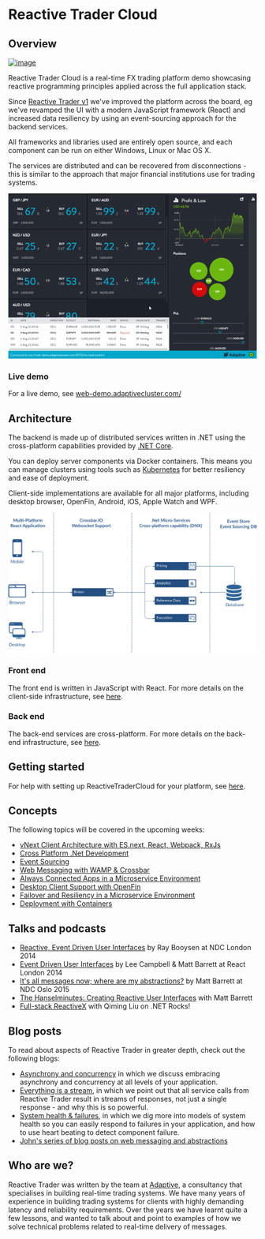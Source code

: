 # Reactive Trader Cloud

## Overview

[![image](https://raw.githubusercontent.com/AdaptiveConsulting/ReactiveTrader/master/images/adaptive-logo.png)](http://weareadaptive.com/)

Reactive Trader Cloud is a real-time FX trading platform demo showcasing reactive programming principles applied across the full application stack.

Since [Reactive Trader v1](https://github.com/AdaptiveConsulting/ReactiveTrader) we've improved the platform across the board, eg we've revamped the UI with a modern JavaScript framework (React) and increased data resiliency by using an event-sourcing approach for the backend services.

All frameworks and libraries used are entirely open source, and each component can be run on either Windows, Linux or Mac OS X.

The services are distributed and can be recovered from disconnections - this is similar to the approach that major financial institutions use for trading systems.

![image](https://raw.githubusercontent.com/AdaptiveConsulting/ReactiveTraderCloud/master/docs/reactive-trader-screencapture.gif)

### Live demo
For a live demo, see [web-demo.adaptivecluster.com/](https://web-demo.adaptivecluster.com/)

## Architecture

The backend is made up of distributed services written in .NET using the cross-platform capabilities provided by [.NET Core](https://dotnet.github.io).

You can deploy server components via Docker containers. This means you can manage clusters using tools such as [Kubernetes](http://kubernetes.io/) for better resiliency and ease of deployment.

Client-side implementations are available for all major platforms, including desktop browser, OpenFin, Android, iOS, Apple Watch and WPF.

![Architecture Overview](https://raw.githubusercontent.com/AdaptiveConsulting/ReactiveTraderCloud/master/docs/ArchitectureOverview.png)

### Front end

The front end is written in JavaScript with React. For more details on the client-side infrastructure, see [here](https://github.com/AdaptiveConsulting/ReactiveTraderCloud/blob/master/docs/client.md).

### Back end

The back-end services are cross-platform. For more details on the back-end infrastructure, see [here](https://github.com/AdaptiveConsulting/ReactiveTraderCloud/blob/master/docs/server.md).

## Getting started
For help with setting up ReactiveTraderCloud for your platform, see [here](https://github.com/AdaptiveConsulting/ReactiveTraderCloud/blob/master/docs/setup/getting-started.md).

## Concepts

The following topics will be covered in the upcoming weeks:

+ [vNext Client Architecture with ES.next, React, Webpack, RxJs](https://github.com/AdaptiveConsulting/ReactiveTraderCloud/blob/master/docs/articles/vNextClientArchitecture.md)
+ [Cross Platform .Net Development](https://github.com/AdaptiveConsulting/ReactiveTraderCloud/blob/master/docs/articles/dotnet.md)
+ [Event Sourcing](https://github.com/AdaptiveConsulting/ReactiveTraderCloud/blob/master/docs/articles/eventSourcing.md)
+ [Web Messaging with WAMP & Crossbar](https://github.com/AdaptiveConsulting/ReactiveTraderCloud/blob/master/docs/articles/webMessaging.md)
+ [Always Connected Apps in a Microservice Environment](https://github.com/AdaptiveConsulting/ReactiveTraderCloud/blob/master/docs/articles/alwaysConnectedApps.md)
+ [Desktop Client Support with OpenFin](https://github.com/AdaptiveConsulting/ReactiveTraderCloud/blob/master/docs/articles/desktopClientWithOpenFin.md)
+ [Failover and Resiliency in a Microservice Environment](https://github.com/AdaptiveConsulting/ReactiveTraderCloud/blob/master/docs/articles/failOverAndResiliency.md)
+ [Deployment with Containers](https://github.com/AdaptiveConsulting/ReactiveTraderCloud/blob/master/docs/articles/deploymentWithContainers.md)

## Talks and podcasts

+ [Reactive, Event Driven User Interfaces](https://vimeo.com/113716036) by Ray Booysen at NDC London 2014
+ [Event Driven User Interfaces](https://youtu.be/Tp5mRlHwZ7M) by Lee Campbell & Matt Barrett at React London 2014
+ [It's all messages now; where are my abstractions?](http://www.codesleuth.co.uk/notes/ndcoslo2015/Its-all-messages-now;-where-are-my-absractions.html) by Matt Barrett at NDC Oslo 2015
+ [The Hanselminutes: Creating Reactive User Interfaces](http://hanselminutes.com/428/creating-reactive-user-interfaces-with-adaptive-consultings-reactive-trader) with Matt Barrett
+ [Full-stack ReactiveX](http://dotnetrocks.com/?show=1333) with Qiming Liu on .NET Rocks!

## Blog posts

To read about aspects of Reactive Trader in greater depth, check out the following blogs:
+ [Asynchrony and concurrency](http://weareadaptive.com/blog/2014/04/18/asynchrony-concurrency/) in which we discuss embracing asynchrony and concurrency at all levels of your application.
+ [Everything is a stream](http://weareadaptive.com/blog/2014/05/05/everything-is-a-stream/), in which we point out that all service calls from Reactive Trader result in streams of responses, not just a single response - and why this is so powerful.
+ [System health & failures](http://weareadaptive.com/blog/2014/06/16/system-health-failures/), in which we dig more into models of system health so you can easily respond to failures in your application, and how to use heart beating to detect component failure.
+ [John's series of blog posts on web messaging and abstractions](http://weareadaptive.com/blog/2015/06/15/series-of-blog-posts/)

## Who are we?

Reactive Trader was written by the team at [Adaptive](http://weareadaptive.com/), a consultancy that specialises in building real-time trading systems. We have many years of experience in building trading systems for clients with highly demanding latency and reliability requirements. Over the years we have learnt quite a few lessons, and wanted to talk about and point to examples of how we solve technical problems related to real-time delivery of messages.

